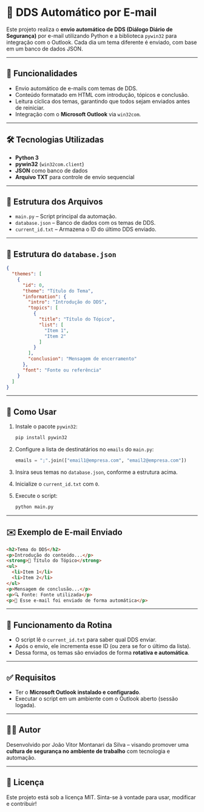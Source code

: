 
# 🦺 DDS Automático por E-mail

Este projeto realiza o **envio automático de DDS (Diálogo Diário de Segurança)** por e-mail utilizando Python e a biblioteca `pywin32` para integração com o Outlook. Cada dia um tema diferente é enviado, com base em um banco de dados JSON.

---

## 📌 Funcionalidades

- Envio automático de e-mails com temas de DDS.
- Conteúdo formatado em HTML com introdução, tópicos e conclusão.
- Leitura cíclica dos temas, garantindo que todos sejam enviados antes de reiniciar.
- Integração com o **Microsoft Outlook** via `win32com`.

---

## 🛠️ Tecnologias Utilizadas

- **Python 3**
- **pywin32** (`win32com.client`)
- **JSON** como banco de dados
- **Arquivo TXT** para controle de envio sequencial

---

## 📁 Estrutura dos Arquivos

- `main.py` – Script principal da automação.
- `database.json` – Banco de dados com os temas de DDS.
- `current_id.txt` – Armazena o ID do último DDS enviado.

---

## 📂 Estrutura do `database.json`

```json
{
  "themes": [
    {
      "id": 0,
      "theme": "Título do Tema",
      "information": {
        "intro": "Introdução do DDS",
        "topics": [
          {
            "title": "Título do Tópico",
            "list": [
              "Item 1",
              "Item 2"
            ]
          }
        ],
        "conclusion": "Mensagem de encerramento"
      },
      "font": "Fonte ou referência"
    }
  ]
}
```

---

## 🚀 Como Usar

1. Instale o pacote `pywin32`:

   ```bash
   pip install pywin32
   ```

2. Configure a lista de destinatários no `emails` do `main.py`:

   ```python
   emails = ";".join(["email1@empresa.com", "email2@empresa.com"])
   ```

3. Insira seus temas no `database.json`, conforme a estrutura acima.

4. Inicialize o `current_id.txt` com `0`.

5. Execute o script:

   ```bash
   python main.py
   ```

---

## ✉️ Exemplo de E-mail Enviado

```html
<h2>Tema do DDS</h2>
<p>Introdução do conteúdo...</p>
<strong>📌 Título do Tópico</strong>
<ul>
  <li>Item 1</li>
  <li>Item 2</li>
</ul>
<p>Mensagem de conclusão...</p>
<p>🔍 Fonte: Fonte utilizada</p>
<p>🙂 Esse e-mail foi enviado de forma automática</p>
```

---

## 🔄 Funcionamento da Rotina

- O script lê o `current_id.txt` para saber qual DDS enviar.
- Após o envio, ele incrementa esse ID (ou zera se for o último da lista).
- Dessa forma, os temas são enviados de forma **rotativa e automática**.

---

## ✅ Requisitos

- Ter o **Microsoft Outlook instalado e configurado**.
- Executar o script em um ambiente com o Outlook aberto (sessão logada).

---

## 👨‍💻 Autor

Desenvolvido por João Vitor Montanari da Silva – visando promover uma **cultura de segurança no ambiente de trabalho** com tecnologia e automação.

---

## 📜 Licença

Este projeto está sob a licença MIT. Sinta-se à vontade para usar, modificar e contribuir!
